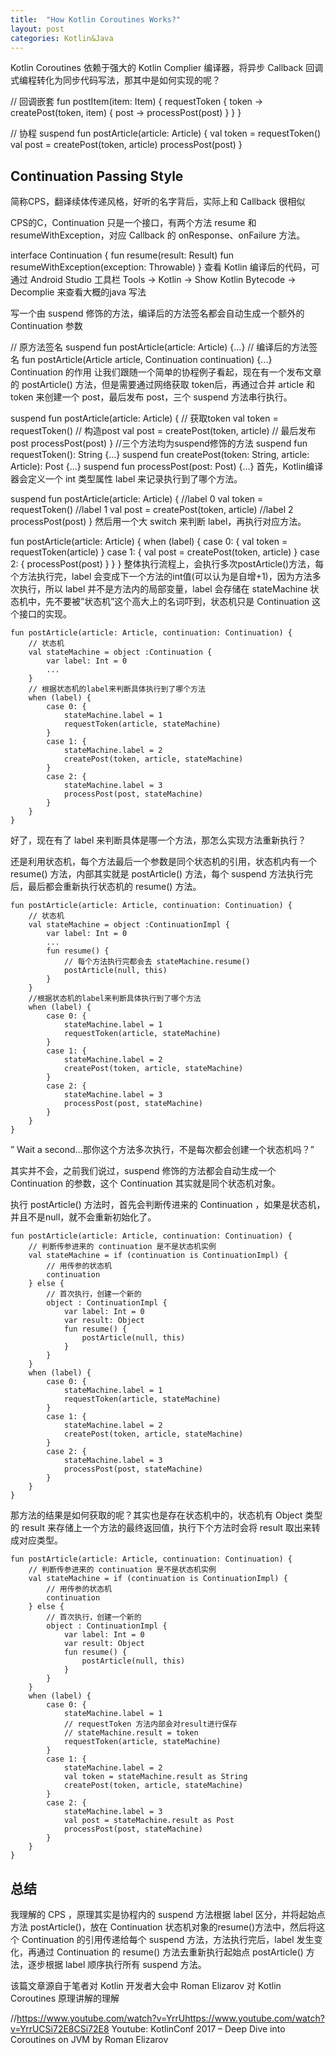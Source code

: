 ```yaml
---
title:  "How Kotlin Coroutines Works?"
layout: post
categories: Kotlin&Java
---
```


Kotlin Coroutines 依赖于强大的 Kotlin Complier 编译器，将异步 Callback 回调式编程转化为同步代码写法，那其中是如何实现的呢？


// 回调嵌套
fun postItem(item: Item) {
    requestToken { token ->
        createPost(token, item) { post ->
            processPost(post)
        }
    }
}
 
// 协程
suspend fun postArticle(article: Article) {
    val token = requestToken()
    val post = createPost(token, article)
    processPost(post)
}
## Continuation Passing Style
简称CPS，翻译续体传递风格，好听的名字背后，实际上和 Callback 很相似

CPS的C，Continuation 只是一个接口，有两个方法 resume 和 resumeWithException，对应 Callback 的 onResponse、onFailure 方法。

interface Continuation<in T> {
   fun resume(result: Result<T>)
   fun resumeWithException(exception: Throwable)
}
查看 Kotlin 编译后的代码，可通过 Android Studio 工具栏 Tools -> Kotlin -> Show Kotlin Bytecode -> Decomplie 来查看大概的java 写法

写一个由 suspend 修饰的方法，编译后的方法签名都会自动生成一个额外的 Continuation 参数

// 原方法签名
suspend fun postArticle(article: Article) {...}
// 编译后的方法签名
fun postArticle(Article article, Continuation continuation) {...}
Continuation 的作用
让我们跟随一个简单的协程例子看起，现在有一个发布文章的 postArticle() 方法，但是需要通过网络获取 token后，再通过合并 article 和 token 来创建一个 post，最后发布 post，三个 suspend 方法串行执行。

suspend fun postArticle(article: Article) {
    // 获取token
    val token = requestToken()
    // 构造post
    val post = createPost(token, article)
    // 最后发布 post
    processPost(post)
}
//三个方法均为suspend修饰的方法
suspend fun requestToken(): String {...}
suspend fun createPost(token: String, article: Article): Post {...}
suspend fun processPost(post: Post) {...}
首先，Kotlin编译器会定义一个 int 类型属性 label 来记录执行到了哪个方法。

suspend fun postArticle(article: Article) {
    //label 0
    val token = requestToken()
    //label 1
    val post = createPost(token, article)
    //label 2
    processPost(post)
}
然后用一个大 switch 来判断 label，再执行对应方法。

fun postArticle(article: Article) {
    when (label) {
        case 0: { val token = requestToken(article) }
        case 1: { val post = createPost(token, article) }
        case 2: { processPost(post) }
    }
}
整体执行流程上，会执行多次postArticle()方法，每个方法执行完，label 会变成下一个方法的int值(可以认为是自增+1)，因为方法多次执行，所以 label 并不是方法内的局部变量，label 会存储在 stateMachine 状态机中，先不要被”状态机”这个高大上的名词吓到，状态机只是 Continuation 这个接口的实现。

    fun postArticle(article: Article, continuation: Continuation) {
        // 状态机
        val stateMachine = object :Continuation {
            var label: Int = 0
            ...
        }
        // 根据状态机的label来判断具体执行到了哪个方法
        when (label) {
            case 0: {
                stateMachine.label = 1
                requestToken(article, stateMachine)
            }
            case 1: {
                stateMachine.label = 2
                createPost(token, article, stateMachine)
            }
            case 2: {
                stateMachine.label = 3
                processPost(post, stateMachine)
            }
        }
    }
好了，现在有了 label 来判断具体是哪一个方法，那怎么实现方法重新执行？

还是利用状态机，每个方法最后一个参数是同个状态机的引用，状态机内有一个 resume() 方法，内部其实就是 postArticle() 方法，每个 suspend 方法执行完后，最后都会重新执行状态机的 resume() 方法。

    fun postArticle(article: Article, continuation: Continuation) {
        // 状态机
        val stateMachine = object :ContinuationImpl {
            var label: Int = 0
            ...
            fun resume() {
                // 每个方法执行完都会去 stateMachine.resume()
                postArticle(null, this)
            }
        }
        //根据状态机的label来判断具体执行到了哪个方法
        when (label) {
            case 0: {
                stateMachine.label = 1
                requestToken(article, stateMachine)
            }
            case 1: {
                stateMachine.label = 2
                createPost(token, article, stateMachine)
            }
            case 2: {
                stateMachine.label = 3
                processPost(post, stateMachine)
            }
        }
    }
” Wait a second…那你这个方法多次执行，不是每次都会创建一个状态机吗？”

其实并不会，之前我们说过，suspend 修饰的方法都会自动生成一个 Continuation 的参数，这个 Continuation 其实就是同个状态机对象。

执行 postArticle() 方法时，首先会判断传进来的 Continuation ，如果是状态机，并且不是null，就不会重新初始化了。

    fun postArticle(article: Article, continuation: Continuation) {
        // 判断传参进来的 continuation 是不是状态机实例
        val stateMachine = if (continuation is ContinuationImpl) {
            // 用传参的状态机
            continuation
        } else {
            // 首次执行，创建一个新的
            object : ContinuationImpl {
                var label: Int = 0
                var result: Object
                fun resume() {
                    postArticle(null, this)
                }
            }
        }
        when (label) {
            case 0: {
                stateMachine.label = 1
                requestToken(article, stateMachine)
            }
            case 1: {
                stateMachine.label = 2
                createPost(token, article, stateMachine)
            }
            case 2: {
                stateMachine.label = 3
                processPost(post, stateMachine)
            }
        }
    }
那方法的结果是如何获取的呢？其实也是存在状态机中的，状态机有 Object 类型的 result 来存储上一个方法的最终返回值，执行下个方法时会将 result 取出来转成对应类型。

    fun postArticle(article: Article, continuation: Continuation) {
        // 判断传参进来的 continuation 是不是状态机实例
        val stateMachine = if (continuation is ContinuationImpl) {
            // 用传参的状态机
            continuation
        } else {
            // 首次执行，创建一个新的
            object : ContinuationImpl {
                var label: Int = 0
                var result: Object
                fun resume() {
                    postArticle(null, this)
                }
            }
        }
        when (label) {
            case 0: {
                stateMachine.label = 1
                // requestToken 方法内部会对result进行保存
                // stateMachine.result = token
                requestToken(article, stateMachine)
            }
            case 1: {
                stateMachine.label = 2
                val token = stateMachine.result as String
                createPost(token, article, stateMachine)
            }
            case 2: {
                stateMachine.label = 3
                val post = stateMachine.result as Post
                processPost(post, stateMachine)
            }
        }
    }
## 总结
我理解的 CPS ，原理其实是协程内的 suspend 方法根据 label 区分，并将起始点方法 postArticle()，放在 Continuation 状态机对象的resume()方法中，然后将这个 Continuation 的引用传递给每个 suspend 方法，方法执行完后，label 发生变化，再通过 Continuation 的 resume() 方法去重新执行起始点 postArticle() 方法，逐步根据 label 顺序执行所有 suspend 方法。


该篇文章源自于笔者对 Kotlin 开发者大会中 Roman Elizarov 对 Kotlin Coroutines 原理讲解的理解

//https://www.youtube.com/watch?v=YrrUhttps://www.youtube.com/watch?v=YrrUCSi72E8CSi72E8
Youtube: KotlinConf 2017 – Deep Dive into Coroutines on JVM by Roman Elizarov